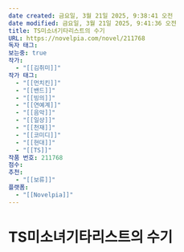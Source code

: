 ```yaml
---
date created: 금요일, 3월 21일 2025, 9:38:41 오전
date modified: 금요일, 3월 21일 2025, 9:41:36 오전
title: TS미소녀기타리스트의 수기
URL: https://novelpia.com/novel/211768
독자 태그: 
보는중: true
작가:
  - "[[김취미]]"
작가 태그:
  - "[[먼치킨]]"
  - "[[밴드]]"
  - "[[빙의]]"
  - "[[연예계]]"
  - "[[음악]]"
  - "[[일상]]"
  - "[[천재]]"
  - "[[코미디]]"
  - "[[현대]]"
  - "[[TS]]"
작품 번호: 211768
점수: 
추천:
  - "[[보류]]"
플랫폼:
  - "[[Novelpia]]"
---
```


# TS미소녀기타리스트의 수기
